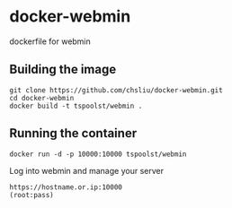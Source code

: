 # docker-webmin
dockerfile for webmin

## Building the image
```
git clone https://github.com/chsliu/docker-webmin.git
cd docker-webmin
docker build -t tspoolst/webmin .
```

## Running the container
```
docker run -d -p 10000:10000 tspoolst/webmin
```

Log into webmin and manage your server
```
https://hostname.or.ip:10000
(root:pass)
```
